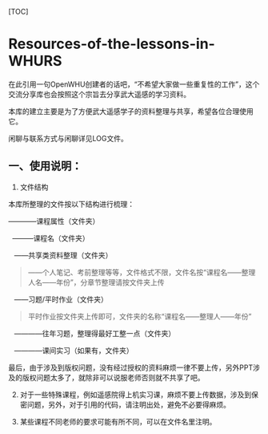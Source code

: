 [TOC]
# Resources-of-the-lessons-in-WHURS
在此引用一句OpenWHU创建者的话吧，“不希望大家做一些重复性的工作”，这个交流分享库也会按照这个宗旨去分享武大遥感的学习资料。

本库的建立主要是为了方便武大遥感学子的资料整理与共享，希望各位合理使用它。

闲聊与联系方式与闲聊详见LOG文件。


## 一、使用说明：

1. 文件结构

本库所整理的文件按以下结构进行梳理：

————课程属性（文件夹）

&nbsp;&nbsp;———课程名（文件夹）


&nbsp;&nbsp;&nbsp;——共享类资料整理（文件夹）
>——个人笔记、考前整理等等，文件格式不限，文件名按“课程名——整理人名——年份”，分章节整理请按文件夹上传

&nbsp;&nbsp;&nbsp;——习题/平时作业（文件夹）
>平时作业按文件夹上传即可，文件夹的名称“课程名——整理人——年份”

&nbsp;&nbsp;&nbsp;————往年习题，整理得最好工整一点（文件夹）

&nbsp;&nbsp;&nbsp;————课间实习（如果有，文件夹）

最后，由于涉及到版权问题，没有经过授权的资料麻烦一律不要上传，另外PPT涉及的版权问题太多了，就除非可以说服老师否则就不共享了吧。

2. 对于一些特殊课程，例如遥感院得上机实习课，麻烦不要上传数据，涉及到保密问题，另外，对于引用的代码，请注明出处，避免不必要得麻烦。

3. 某些课程不同老师的要求可能有所不同，可以在文件名里注明。

